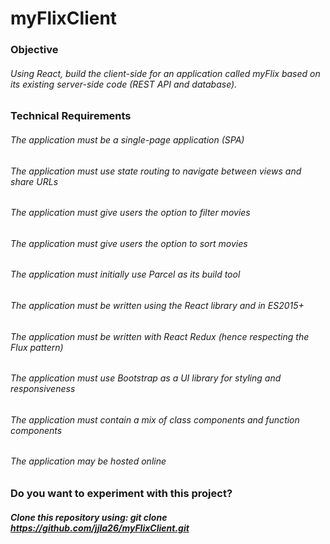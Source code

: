 # myFlixClient

### Objective

###### Using React, build the client-side for an application called myFlix based on its existing server-side code (REST API and database).

### Technical Requirements

###### The application must be a single-page application (SPA)

###### The application must use state routing to navigate between views and share URLs

###### The application must give users the option to filter movies

###### The application must give users the option to sort movies

###### The application must initially use Parcel as its build tool

###### The application must be written using the React library and in ES2015+

###### The application must be written with React Redux (hence respecting the Flux pattern)

###### The application must use Bootstrap as a UI library for styling and responsiveness

###### The application must contain a mix of class components and function components

###### The application may be hosted online

### Do you want to experiment with this project?

##### Clone this repository using: git clone https://github.com/jjla26/myFlixClient.git

